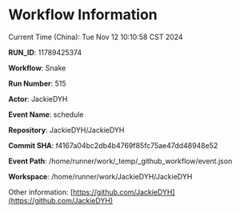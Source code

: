 # Workflow Information

Current Time (China): Tue Nov 12 10:10:58 CST 2024  

**RUN_ID**: 11789425374  

**Workflow**: Snake  

**Run Number**: 515  

**Actor**: JackieDYH  

**Event Name**: schedule  

**Repository**: JackieDYH/JackieDYH  

**Commit SHA**: f4167a04bc2db4b4769f85fc75ae47dd48948e52  

**Event Path**: /home/runner/work/_temp/_github_workflow/event.json  

**Workspace**: /home/runner/work/JackieDYH/JackieDYH  

Other information: [https://github.com/JackieDYH](https://github.com/JackieDYH)
